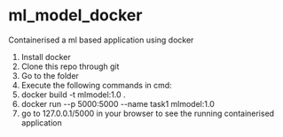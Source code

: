 # ml_model_docker
Containerised a ml based application using docker
1. Install docker
2. Clone this repo through git
3. Go to the folder
4. Execute the following commands in cmd:
5. docker build -t mlmodel:1.0 .
6. docker run --p 5000:5000 --name task1 mlmodel:1.0
7. go to 127.0.0.1/5000 in your browser to see the running containerised application
